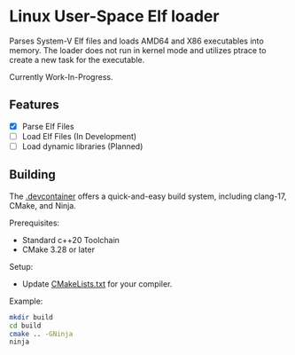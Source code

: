 # Linux User-Space Elf loader

Parses System-V Elf files and loads AMD64 and X86 executables into memory.
The loader does not run in kernel mode and utilizes ptrace to create a new task
for the executable.

Currently Work-In-Progress.

## Features

- [x] Parse Elf Files
- [ ] Load Elf Files (In Development)
- [ ] Load dynamic libraries (Planned)

## Building

The [.devcontainer](./.devcontainer/devcontainer.json) offers a quick-and-easy build system,
including clang-17, CMake, and Ninja.

Prerequisites:

- Standard c++20 Toolchain
- CMake 3.28 or later

Setup:

- Update [CMakeLists.txt](./CMakeLists.txt) for your compiler.

Example:
```sh
mkdir build
cd build
cmake .. -GNinja
ninja
```

